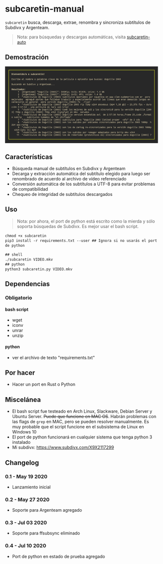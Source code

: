 # subcaretin-manual

`subcaretin` busca, descarga, extrae, renombra y sincroniza subtítulos de Subdivx y Argenteam.

> Nota: para búsquedas y descargas automáticas, visita [subcaretin-auto](https://github.com/vitiko123/subcaretin-auto)

## Demostración
![búsqueda con su bcaretin](screenshots/screen.png "subcaretin en acción")


## Características

* Búsqueda manual de subtítulos en Subdivx y Argenteam
* Decarga y extracción automática del subtítulo elegido para luego ser renombrado de acuerdo al archivo de vídeo referenciado
* Conversión automática de los subtítulos a UTF-8 para evitar problemas de compatibilidad
* Chequeo de integridad de subtítulos descargados
 
## Uso

> Nota: por ahora, el port de python está escrito como la mierda y sólo soporta búsquedas de Subdivx. Es mejor usar el bash script.

```
chmod +x subcaretin
pip3 install -r requirements.txt --user ## Ignora si no usarás el port de python
```
```
## shell
./subcaretin VIDEO.mkv
## python
python3 subcaretin.py VIDEO.mkv
```

## Dependencias
### Obligatorio
#### bash script
* wget
* iconv
* unrar
* unzip
#### python
* ver el archivo de texto "requirements.txt"

## Por hacer

* Hacer un port en Rust o Python

## Miscelánea

* El bash script fue testeado en Arch Linux, Slackware, Debian Server y Ubuntu Server. ~~Puede que funcione en MAC OS~~. Habrán problemas con las flags de `grep` en MAC, pero se pueden resolver manualmente. Es muy probable que el script funcione en el subsistema de Linux en Windows 10
* El port de python funcionará en cualquier sistema que tenga python 3 instalado
* Mi subdivx: https://www.subdivx.com/X9X2117299

## Changelog

### 0.1 - May 19 2020

- Lanzamiento inicial

### 0.2 - May 27 2020

- Soporte para Argenteam agregado

### 0.3 - Jul 03 2020

- Soporte para ffsubsync eliminado

### 0.4 - Jul 10 2020

- Port de python en estado de prueba agregado
